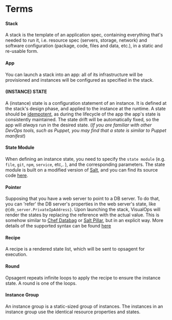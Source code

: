 # Terms

#### Stack
A stack is the template of an application spec, containing everything that's needed to run it, i.e. resource spec (servers, storage, network) and software configuration (package, code, files and data, etc.), in a static and re-usable form.

#### App
You can launch a stack into an app: all of its infrastructure will be provisioned and instances will be configured as specified in the stack.

#### (INSTANCE) STATE
A (instance) state is a configuration statement of an instance. It is defined at the stack's design phase, and  applied to the instance at the runtime. A state should be [idempotent](http://en.wikipedia.org/wiki/Idempotence), as during the lifecycle of the app the app's state is consistently maintained. The state drift will be automatically fixed, so the app will *always* run in the desired state. (*If you are familiar with other DevOps tools, such as Puppet, you may find that a state is similar to Puppet manifest*)

#### State Module
When defining an instance state, you need to specify the `state module` (e.g. `file`, `git`, `npm`, `service`, etc,. ), and the corresponding parameters. The state module is built on a modified version of [Salt](http://www.saltstack.com), and you can find its source code [here](http://github.com/MadeiraCloud/salt).

#### Pointer
Supposing that you have a web server to point to a DB server. To do that, you can 'refer' the DB server's properties in the web server's state, like `@{db_server.PrivateIpAddress}`. Upon launching the stack, VisualOps will render the states by replacing the reference with the actual value. This is somehow similar to [Chef Databag](http://docs.opscode.com/essentials_data_bags.html) or [Salt Pillar](http://salt.readthedocs.org/en/latest/topics/pillar/), but in an explicit way. More details of the supported syntax can be found [here](./pointer_syntax.md)

#### Recipe
A recipe is a rendered state list, which will be sent to opsagent for execution.

#### Round
Opsagent repeats infinite loops to apply the recipe to ensure the instance state. A round is one of the loops.

#### Instance Group
An instance group is a static-sized group of instances. The instances in an instance group use the identical resource properties and states.
